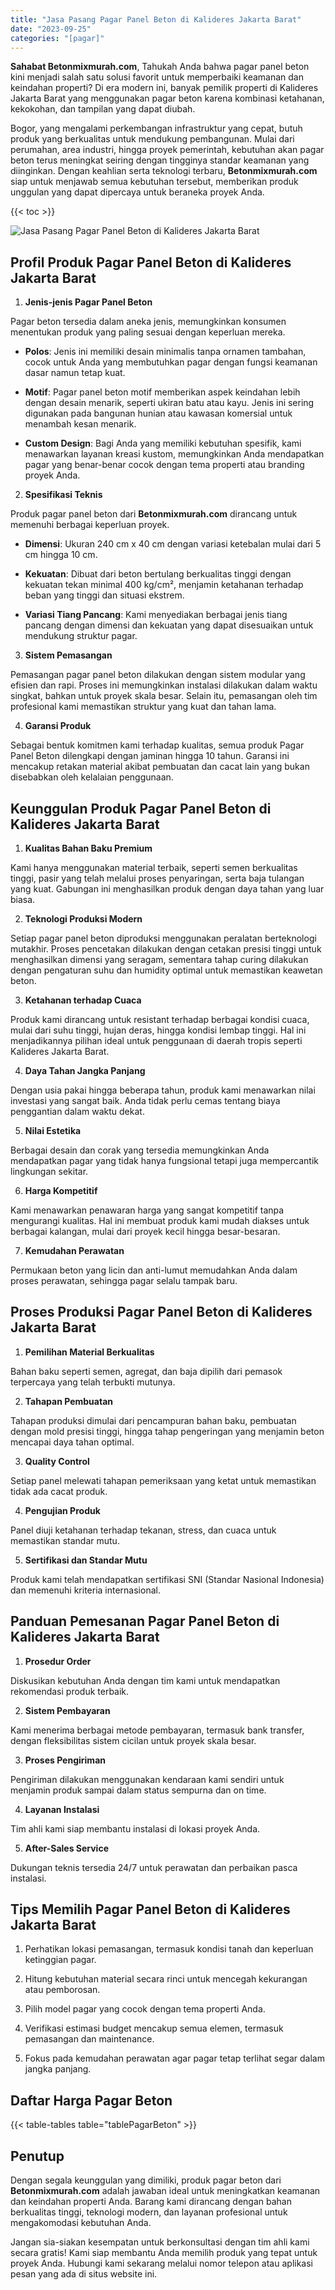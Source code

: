 ```yaml
---
title: "Jasa Pasang Pagar Panel Beton di Kalideres Jakarta Barat"
date: "2023-09-25"
categories: "[pagar]"
---
```


**Sahabat Betonmixmurah.com**, Tahukah Anda bahwa pagar panel beton kini menjadi salah satu solusi favorit untuk memperbaiki keamanan dan keindahan properti? Di era modern ini, banyak pemilik properti di Kalideres Jakarta Barat yang menggunakan pagar beton karena kombinasi ketahanan, kekokohan, dan tampilan yang dapat diubah.  

Bogor, yang mengalami perkembangan infrastruktur yang cepat, butuh produk yang berkualitas untuk mendukung pembangunan. Mulai dari perumahan, area industri, hingga proyek pemerintah, kebutuhan akan pagar beton terus meningkat seiring dengan tingginya standar keamanan yang diinginkan. Dengan keahlian serta teknologi terbaru, **Betonmixmurah.com** siap untuk menjawab semua kebutuhan tersebut, memberikan produk unggulan yang dapat dipercaya untuk beraneka proyek Anda.

{{< toc >}}

![Jasa Pasang Pagar Panel Beton di Kalideres Jakarta Barat](/images/pagar/pagar-beton-25.jpg)

## Profil Produk Pagar Panel Beton di Kalideres Jakarta Barat

1. **Jenis-jenis Pagar Panel Beton**  

Pagar beton tersedia dalam aneka jenis, memungkinkan konsumen menentukan produk yang paling sesuai dengan keperluan mereka.  

- **Polos**: Jenis ini memiliki desain minimalis tanpa ornamen tambahan, cocok untuk Anda yang membutuhkan pagar dengan fungsi keamanan dasar namun tetap kuat.  

- **Motif**: Pagar panel beton motif memberikan aspek keindahan lebih dengan desain menarik, seperti ukiran batu atau kayu. Jenis ini sering digunakan pada bangunan hunian atau kawasan komersial untuk menambah kesan menarik.  

- **Custom Design**: Bagi Anda yang memiliki kebutuhan spesifik, kami menawarkan layanan kreasi kustom, memungkinkan Anda mendapatkan pagar yang benar-benar cocok dengan tema properti atau branding proyek Anda.  

2. **Spesifikasi Teknis**  

Produk pagar panel beton dari **Betonmixmurah.com** dirancang untuk memenuhi berbagai keperluan proyek.  

- **Dimensi**: Ukuran 240 cm x 40 cm dengan variasi ketebalan mulai dari 5 cm hingga 10 cm.  

- **Kekuatan**: Dibuat dari beton bertulang berkualitas tinggi dengan kekuatan tekan minimal 400 kg/cm², menjamin ketahanan terhadap beban yang tinggi dan situasi ekstrem.  

- **Variasi Tiang Pancang**: Kami menyediakan berbagai jenis tiang pancang dengan dimensi dan kekuatan yang dapat disesuaikan untuk mendukung struktur pagar.  

3. **Sistem Pemasangan**  

Pemasangan pagar panel beton dilakukan dengan sistem modular yang efisien dan rapi. Proses ini memungkinkan instalasi dilakukan dalam waktu singkat, bahkan untuk proyek skala besar. Selain itu, pemasangan oleh tim profesional kami memastikan struktur yang kuat dan tahan lama.  

4. **Garansi Produk**  

Sebagai bentuk komitmen kami terhadap kualitas, semua produk Pagar Panel Beton dilengkapi dengan jaminan hingga 10 tahun. Garansi ini mencakup retakan material akibat pembuatan dan cacat lain yang bukan disebabkan oleh kelalaian penggunaan.

## Keunggulan Produk Pagar Panel Beton di Kalideres Jakarta Barat 

1. **Kualitas Bahan Baku Premium**  

Kami hanya menggunakan material terbaik, seperti semen berkualitas tinggi, pasir yang telah melalui proses penyaringan, serta baja tulangan yang kuat. Gabungan ini menghasilkan produk dengan daya tahan yang luar biasa.  

2. **Teknologi Produksi Modern**  

Setiap pagar panel beton diproduksi menggunakan peralatan berteknologi mutakhir. Proses pencetakan dilakukan dengan cetakan presisi tinggi untuk menghasilkan dimensi yang seragam, sementara tahap curing dilakukan dengan pengaturan suhu dan humidity optimal untuk memastikan keawetan beton.  

3. **Ketahanan terhadap Cuaca**  

Produk kami dirancang untuk resistant terhadap berbagai kondisi cuaca, mulai dari suhu tinggi, hujan deras, hingga kondisi lembap tinggi. Hal ini menjadikannya pilihan ideal untuk penggunaan di daerah tropis seperti Kalideres Jakarta Barat.  

4. **Daya Tahan Jangka Panjang**  

Dengan usia pakai hingga beberapa tahun, produk kami menawarkan nilai investasi yang sangat baik. Anda tidak perlu cemas tentang biaya penggantian dalam waktu dekat.  

5. **Nilai Estetika**  

Berbagai desain dan corak yang tersedia memungkinkan Anda mendapatkan pagar yang tidak hanya fungsional tetapi juga mempercantik lingkungan sekitar.  

6. **Harga Kompetitif**  

Kami menawarkan penawaran harga yang sangat kompetitif tanpa mengurangi kualitas. Hal ini membuat produk kami mudah diakses untuk berbagai kalangan, mulai dari proyek kecil hingga besar-besaran.  

7. **Kemudahan Perawatan**  

Permukaan beton yang licin dan anti-lumut memudahkan Anda dalam proses perawatan, sehingga pagar selalu tampak baru.

## Proses Produksi Pagar Panel Beton di Kalideres Jakarta Barat

1. **Pemilihan Material Berkualitas**  

Bahan baku seperti semen, agregat, dan baja dipilih dari pemasok terpercaya yang telah terbukti mutunya.

2. **Tahapan Pembuatan**  

Tahapan produksi dimulai dari pencampuran bahan baku, pembuatan dengan mold presisi tinggi, hingga tahap pengeringan yang menjamin beton mencapai daya tahan optimal.

3. **Quality Control**  

Setiap panel melewati tahapan pemeriksaan yang ketat untuk memastikan tidak ada cacat produk.

4. **Pengujian Produk**  

Panel diuji ketahanan terhadap tekanan, stress, dan cuaca untuk memastikan standar mutu.

5. **Sertifikasi dan Standar Mutu**  

Produk kami telah mendapatkan sertifikasi SNI (Standar Nasional Indonesia) dan memenuhi kriteria internasional.

## Panduan Pemesanan Pagar Panel Beton di Kalideres Jakarta Barat

1. **Prosedur Order**  

Diskusikan kebutuhan Anda dengan tim kami untuk mendapatkan rekomendasi produk terbaik.

2. **Sistem Pembayaran**  

Kami menerima berbagai metode pembayaran, termasuk bank transfer, dengan fleksibilitas sistem cicilan untuk proyek skala besar.

3. **Proses Pengiriman**  

Pengiriman dilakukan menggunakan kendaraan kami sendiri untuk menjamin produk sampai dalam status sempurna dan on time.

4. **Layanan Instalasi**  

Tim ahli kami siap membantu instalasi di lokasi proyek Anda.

5. **After-Sales Service**  

Dukungan teknis tersedia 24/7 untuk perawatan dan perbaikan pasca instalasi.

## Tips Memilih Pagar Panel Beton di Kalideres Jakarta Barat

1. Perhatikan lokasi pemasangan, termasuk kondisi tanah dan keperluan ketinggian pagar.  

2. Hitung kebutuhan material secara rinci untuk mencegah kekurangan atau pemborosan.  

3. Pilih model pagar yang cocok dengan tema properti Anda.  

4. Verifikasi estimasi budget mencakup semua elemen, termasuk pemasangan dan maintenance.  

5. Fokus pada kemudahan perawatan agar pagar tetap terlihat segar dalam jangka panjang.

## Daftar Harga Pagar Beton

{{< table-tables table="tablePagarBeton" >}}

## Penutup

Dengan segala keunggulan yang dimiliki, produk pagar beton dari **Betonmixmurah.com** adalah jawaban ideal untuk meningkatkan keamanan dan keindahan properti Anda. Barang kami dirancang dengan bahan berkualitas tinggi, teknologi modern, dan layanan profesional untuk mengakomodasi kebutuhan Anda.  

Jangan sia-siakan kesempatan untuk berkonsultasi dengan tim ahli kami secara gratis! Kami siap membantu Anda memilih produk yang tepat untuk proyek Anda. Hubungi kami sekarang melalui nomor telepon atau aplikasi pesan yang ada di situs website ini.